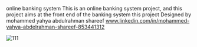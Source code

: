 online banking system
This is an online banking system project, and this project aims at the front end of the banking system
this project Designed by mohammed yahya abdulrahman shareef
www.linkedin.com/in/mohammed-yahya-abdelrahman-shareef-853441312

![111](https://github.com/hamadastore1122/MVP-project/assets/142863486/6d66bc1a-cd36-4c44-a008-387b487ca972)
